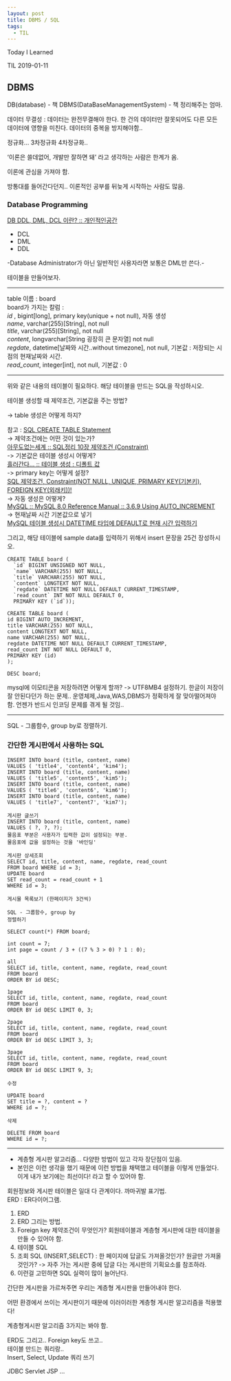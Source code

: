 ```yaml
---
layout: post
title: DBMS / SQL
tags:
  - TIL
---
```


Today I Learned

TIL 2019-01-11

## DBMS
DB(database) - 책
DBMS(DataBaseManagementSystem) - 책 정리해주는 엄마. 

데이터 무결성 : 데이터는 완전무결해야 한다.
한 건의 데이터만 잘못되어도 다른 모든 데이터에 영향을 미친다.
데이터의 중복을 방지해야함..

정규화… 3차정규화 4차정규화..

‘이론은 쓸데없어, 개발만 잘하면 돼’ 라고 생각하는 사람은 한계가 옴. 

이론에 관심을 가져야 함.

방통대를 들어간다던지.. 이론적인 공부를 뒤늦게 시작하는 사람도 많음.

### Database Programming

[DB DDL, DML, DCL 이란? :: 개인적인공간](http://brownbears.tistory.com/180)
* DCL 
* DML
* DDL

-Database Administrator가 아닌 일반적인 사용자라면 보통은 DML만 쓴다.-

테이블을 만들어보자.

---
table 이름 : board  
board가 가지는 칼럼 :   
*id* , bigint[long], primary key(unique + not null), 자동 생성  
*name*, varchar(255)[String], not null  
*title*, varchar(255)[String], not null  
*content*, longvarchar[String 굉장히 큰 문자열] not null  
*regdate*, datetime[날짜와 시간..without timezone], not null, 기본값 : 저장되는 시점의 현재날짜와 시간.  
*read_count*, integer[int], not null, 기본값 : 0

---
위와 같은 내용의 테이블이 필요하다. 해당 테이블을 만드는 SQL을 작성하시오.  

테이블 생성할 때 제약조건, 기본값을 주는 방법?  

-> table 생성은 어떻게 하지?  

참고 : [SQL CREATE TABLE Statement](https://www.w3schools.com/sql/sql_create_table.asp)  
-> 제약조건에는 어떤 것이 있는가?   
[아무도없는세계 :: SQL정리 10장 제약조건 (Constraint)](http://dinggur.tistory.com/107)  
-> 기본값은 테이블 생성시 어떻게?  
[흘러간다… :: 테이블 생성 : 디폴트 값](http://j07051.tistory.com/292)  
-> primary key는 어떻게 설정?  
[SQL 제약조건, Constraint(NOT NULL, UNIQUE, PRIMARY KEY(기본키), FOREIGN KEY(외래키))!](http://runtoyourdream.tistory.com/129)  
-> 자동 생성은 어떻게?  
[MySQL :: MySQL 8.0 Reference Manual :: 3.6.9 Using AUTO_INCREMENT](https://dev.mysql.com/doc/refman/8.0/en/example-auto-increment.html)  
-> 현재날짜 시간 기본값으로 넣기  
[MySQL 테이블 생성시 DATETIME 타입에 DEFAULT로 현재 시간 입력하기](http://jsonobject.tistory.com/122)  

그리고, 해당 테이블에 sample data를 입력하기 위해서
insert 문장을 25건 장성하시오.
```
CREATE TABLE board (
  `id` BIGINT UNSIGNED NOT NULL,
  `name` VARCHAR(255) NOT NULL,
  `title` VARCHAR(255) NOT NULL,
  `content` LONGTEXT NOT NULL,
  `regdate` DATETIME NOT NULL DEFAULT CURRENT_TIMESTAMP,
  `read_count` INT NOT NULL DEFAULT 0,
  PRIMARY KEY (`id`));
```

```
CREATE TABLE board ( 
id BIGINT AUTO_INCREMENT, 
title VARCHAR(255) NOT NULL, 
content LONGTEXT NOT NULL, 
name VARCHAR(255) NOT NULL, 
regdate DATETIME NOT NULL DEFAULT CURRENT_TIMESTAMP, 
read_count INT NOT NULL DEFAULT 0, 
PRIMARY KEY (id) 
); 

DESC board;
```
mysql에 이모티콘을 저장하려면 어떻게 할까? -> UTF8MB4 설정하기.
한글이 저장이 잘 안된다던가 하는 문제..
운영체제,Java,WAS,DBMS가 정확하게 잘 맞아떨어져야 함.
언젠가 반드시 인코딩 문제를 겪게 될 것임..


---

SQL - 그룹함수, group by로 정렬하기.

### 간단한 게시판에서 사용하는 SQL

```
INSERT INTO board (title, content, name)
VALUES ( 'title4', 'content4', 'kim4');
INSERT INTO board (title, content, name)
VALUES ( 'title5', 'content5', 'kim5');
INSERT INTO board (title, content, name)
VALUES ( 'title6', 'content6', 'kim6');
INSERT INTO board (title, content, name)
VALUES ( 'title7', 'content7', 'kim7');

게시판 글쓰기 
INSERT INTO board (title, content, name)
VALUES ( ?, ?, ?);
물음표 부분은 사용자가 입력한 값이 설정되는 부분.
물음표에 값을 설정하는 것을 '바인딩'

게시판 상세조회
SELECT id, title, content, name, regdate, read_count 
FROM board WHERE id = 3;
UPDATE board 
SET read_count = read_count + 1
WHERE id = 3;

게시물 목록보기 (한페이지가 3건씩)

SQL - 그룹함수, group by 
정렬하기

SELECT count(*) FROM board; 

int count = 7;
int page = count / 3 + ((7 % 3 > 0) ? 1 : 0);

all
SELECT id, title, content, name, regdate, read_count 
FROM board 
ORDER BY id DESC;

1page
SELECT id, title, content, name, regdate, read_count 
FROM board 
ORDER BY id DESC LIMIT 0, 3;

2page
SELECT id, title, content, name, regdate, read_count 
FROM board 
ORDER BY id DESC LIMIT 3, 3;

3page
SELECT id, title, content, name, regdate, read_count 
FROM board 
ORDER BY id DESC LIMIT 9, 3;

수정 

UPDATE board
SET title = ?, content = ?
WHERE id = ?;

삭제 

DELETE FROM board 
WHERE id = ?;
```

---
* 계층형 게시판 알고리즘… 다양한 방법이 있고 각자 장단점이 있음.
* 본인은 이런 생각을 했기 때문에 이런 방법을 채택했고 테이블을 이렇게 만들었다.
이게 내가 보기에는 최선이다! 라고 할 수 있어야 함.

회원정보와 게시판 테이블은 일대 다 관계이다. 까마귀발 표기법.  
ERD : ER다이어그램.

1. ERD
2. ERD 그리는 방법.
3. Foreign key 제약조건이 무엇인가?
회원테이블과 계층형 게시판에 대한 테이블을 만들 수 있어야 함.
4. 테이블 SQL
5. 조회 SQL (INSERT,SELECT)  : 한 페이지에 답글도 가져올것인가? 원글만 가져올것인가? -> 자주 가는 게시판 중에 답글 다는 게시판의 기획요소를 참조하라.
6. 이런걸 고민하면 SQL 실력이 많이 늘어난다.

간단한 게시판을 가르쳐주면 우리는 계층형 게시판을 만들어내야 한다.

어떤 환경에서 쓰이는 게시판이기 때문에
이러이러한 계층형 게시판 알고리즘을 적용했다!

계층형게시판 알고리즘 3가지는 봐야 함.

ERD도 그리고.. Foreign key도 쓰고..  
테이블 만드는 쿼리랑..   
Insert, Select, Update 쿼리 쓰기  

JDBC Servlet JSP ...
